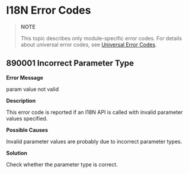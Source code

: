 # I18N Error Codes

> **NOTE**
>
> This topic describes only module-specific error codes. For details about universal error codes, see [Universal Error Codes](errorcode-universal.md).

## 890001 Incorrect Parameter Type

**Error Message**

param value not valid

**Description**

This error code is reported if an I18N API is called with invalid parameter values specified.

**Possible Causes**

Invalid parameter values are probably due to incorrect parameter types.

**Solution**

Check whether the parameter type is correct.
